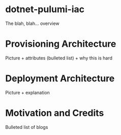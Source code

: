 # dotnet-pulumi-iac

The blah, blah... overview

# Provisioning Architecture

Picture + attributes (bulleted list) + why this is hard

# Deployment Architecture

Picture + explanation

# Motivation and Credits 

Bulleted list of blogs